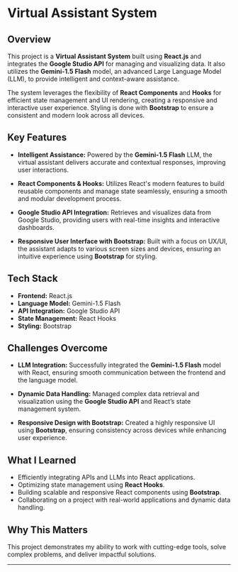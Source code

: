# Virtual Assistant System

## Overview

This project is a **Virtual Assistant System** built using **React.js** and integrates the **Google Studio API** for managing and visualizing data. It also utilizes the **Gemini-1.5 Flash** model, an advanced Large Language Model (LLM), to provide intelligent and context-aware assistance.

The system leverages the flexibility of **React Components** and **Hooks** for efficient state management and UI rendering, creating a responsive and interactive user experience. Styling is done with **Bootstrap** to ensure a consistent and modern look across all devices.

## Key Features

- **Intelligent Assistance:** Powered by the **Gemini-1.5 Flash** LLM, the virtual assistant delivers accurate and contextual responses, improving user interactions.
  
- **React Components & Hooks:** Utilizes React's modern features to build reusable components and manage state seamlessly, ensuring a smooth and modular development process.

- **Google Studio API Integration:** Retrieves and visualizes data from Google Studio, providing users with real-time insights and interactive dashboards.

- **Responsive User Interface with Bootstrap:** Built with a focus on UX/UI, the assistant adapts to various screen sizes and devices, ensuring an intuitive experience using **Bootstrap** for styling.

## Tech Stack

- **Frontend:** React.js
- **Language Model:** Gemini-1.5 Flash
- **API Integration:** Google Studio API
- **State Management:** React Hooks
- **Styling:** Bootstrap

## Challenges Overcome

- **LLM Integration:** Successfully integrated the **Gemini-1.5 Flash** model with React, ensuring smooth communication between the frontend and the language model.
  
- **Dynamic Data Handling:** Managed complex data retrieval and visualization using the **Google Studio API** and React’s state management system.

- **Responsive Design with Bootstrap:** Created a highly responsive UI using **Bootstrap**, ensuring consistency across devices while enhancing user experience.

## What I Learned

- Efficiently integrating APIs and LLMs into React applications.
- Optimizing state management using **React Hooks**.
- Building scalable and responsive React components using **Bootstrap**.
- Collaborating on a project with real-world applications and dynamic data handling.

## Why This Matters

This project demonstrates my ability to work with cutting-edge tools, solve complex problems, and deliver impactful solutions.

---
